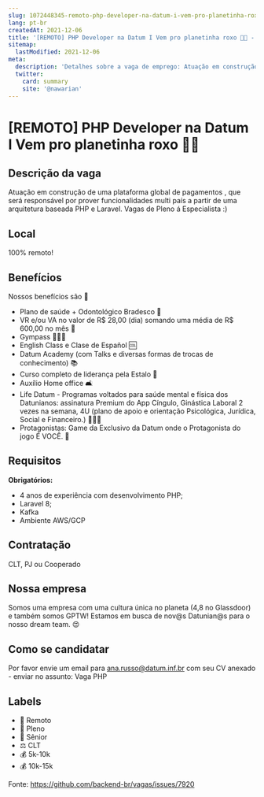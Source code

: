```yaml
---
slug: 1072448345-remoto-php-developer-na-datum-i-vem-pro-planetinha-roxo
lang: pt-br
createdAt: 2021-12-06
title: '[REMOTO] PHP Developer na Datum I Vem pro planetinha roxo 💜🚀 - Vaga de Emprego'
sitemap:
  lastModified: 2021-12-06
meta:
  description: 'Detalhes sobre a vaga de emprego: Atuação em construção de uma plataforma global de pagamentos , que será responsável por prover funcionalidades multi país a partir de uma arquitetura baseada PHP e Laravel. Vagas de Pleno á Especialista :)'
  twitter:
    card: summary
    site: '@nawarian'
---
```


# [REMOTO] PHP Developer na Datum I Vem pro planetinha roxo 💜🚀

## Descrição da vaga
Atuação em construção de uma plataforma global de pagamentos , que será responsável por prover funcionalidades multi país a partir de uma arquitetura baseada PHP e Laravel. Vagas de Pleno á Especialista :)

## Local
100% remoto!

## Benefícios
Nossos benefícios são 💜
- Plano de saúde + Odontológico Bradesco 🏥
- VR e/ou VA no valor de R$ 28,00 (dia) somando uma média de R$ 600,00 no mês 🍕
- Gympass 🏋🏽‍♀️
- English Class e Clase de Español 🆒
- Datum Academy (com Talks e diversas formas de trocas de conhecimento) 📚
- Curso completo de liderança pela Estalo 🎯
- Auxílio Home office 🛋️
- Life Datum - Programas voltados para saúde mental e física dos Datunianos: assinatura Premium do App Cíngulo, Ginástica Laboral 2 vezes na semana, 4U (plano de apoio e orientação Psicológica, Jurídica, Social e Financeiro.) 🧘🏾‍♂️
- Protagonistas: Game da Exclusivo da Datum onde o Protagonista do jogo É VOCÊ. 👾

## Requisitos
**Obrigatórios:**
- 4 anos de experiência com desenvolvimento PHP;
- Laravel 8;
- Kafka
- Ambiente AWS/GCP

## Contratação
CLT, PJ ou Cooperado

## Nossa empresa
Somos uma empresa com uma cultura única no planeta (4,8 no Glassdoor) e também somos GPTW! Estamos em busca de nov@s Datunian@s para o nosso dream team. 😍

## Como se candidatar
Por favor envie um email para ana.russo@datum.inf.br com seu CV anexado - enviar no assunto: Vaga PHP

## Labels
- 🏢 Remoto
- 👨 Pleno
- 👴 Sênior
- ⚖️ CLT
- 💰 5k-10k
- 💰 10k-15k

Fonte: https://github.com/backend-br/vagas/issues/7920